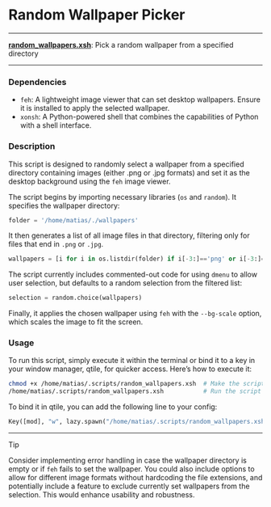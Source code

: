 # Random Wallpaper Picker

---

**[random_wallpapers.xsh](random_wallpapers.xsh)**: Pick a random wallpaper from a specified directory

---

### Dependencies

- `feh`: A lightweight image viewer that can set desktop wallpapers. Ensure it is installed to apply the selected wallpaper.
- `xonsh`: A Python-powered shell that combines the capabilities of Python with a shell interface.

### Description

This script is designed to randomly select a wallpaper from a specified directory containing images (either .png or .jpg formats) and set it as the desktop background using the `feh` image viewer. 

The script begins by importing necessary libraries (`os` and `random`). It specifies the wallpaper directory:
```python
folder = '/home/matias/./wallpapers'
```
It then generates a list of all image files in that directory, filtering only for files that end in `.png` or `.jpg`. 

```python
wallpapers = [i for i in os.listdir(folder) if i[-3:]=='png' or i[-3:]=='jpg']
```
The script currently includes commented-out code for using `dmenu` to allow user selection, but defaults to a random selection from the filtered list:
```python
selection = random.choice(wallpapers)
```
Finally, it applies the chosen wallpaper using `feh` with the `--bg-scale` option, which scales the image to fit the screen.

### Usage

To run this script, simply execute it within the terminal or bind it to a key in your window manager, qtile, for quicker access. Here’s how to execute it:
```bash
chmod +x /home/matias/.scripts/random_wallpapers.xsh  # Make the script executable
/home/matias/.scripts/random_wallpapers.xsh           # Run the script to change the wallpaper
```

To bind it in qtile, you can add the following line to your config:
```python
Key([mod], "w", lazy.spawn("/home/matias/.scripts/random_wallpapers.xsh")),
```

---

> [!TIP]  
> Consider implementing error handling in case the wallpaper directory is empty or if `feh` fails to set the wallpaper. You could also include options to allow for different image formats without hardcoding the file extensions, and potentially include a feature to exclude currently set wallpapers from the selection. This would enhance usability and robustness.
